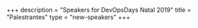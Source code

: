 +++
description = "Speakers for DevOpsDays Natal 2019"
title = "Palestrantes"
type = "new-speakers"
+++